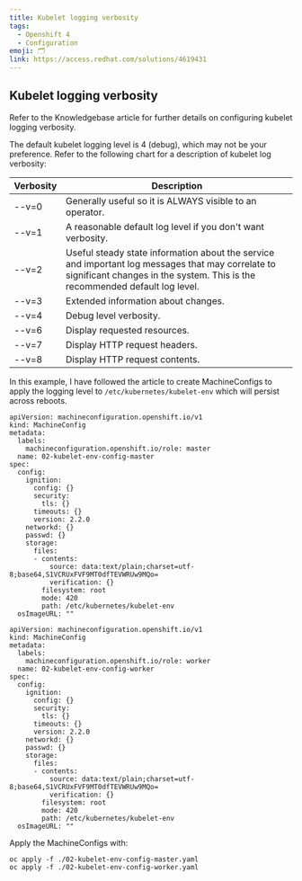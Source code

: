 ```yaml
---
title: Kubelet logging verbosity
tags:
  - Openshift 4
  - Configuration
emoji: 🗂️
link: https://access.redhat.com/solutions/4619431
---
```


## Kubelet logging verbosity

Refer to the Knowledgebase article for further details on configuring kubelet logging verbosity.

The default kubelet logging level is 4 (debug), which may not be your preference.  Refer to the following chart for a description of kubelet log verbosity:

| Verbosity | Description |
| --- | --- |
| --v=0 | Generally useful so it is ALWAYS visible to an operator. |
| --v=1 | A reasonable default log level if you don't want verbosity. |
| --v=2 | Useful steady state information about the service and important log messages that may correlate to significant changes in the system. This is the recommended default log level. |
| --v=3 | Extended information about changes. |
| --v=4 | Debug level verbosity. |
| --v=6 | Display requested resources. |
| --v=7 | Display HTTP request headers. |
| --v=8 | Display HTTP request contents. |

In this example, I have followed the article to create MachineConfigs to apply the logging level to `/etc/kubernetes/kubelet-env` which will persist across reboots.

```
apiVersion: machineconfiguration.openshift.io/v1
kind: MachineConfig
metadata:
  labels:
    machineconfiguration.openshift.io/role: master
  name: 02-kubelet-env-config-master
spec:
  config:
    ignition:
      config: {}
      security:
        tls: {}
      timeouts: {}
      version: 2.2.0
    networkd: {}
    passwd: {}
    storage:
      files:
      - contents:
          source: data:text/plain;charset=utf-8;base64,S1VCRUxFVF9MT0dfTEVWRUw9MQo=
          verification: {}
        filesystem: root
        mode: 420
        path: /etc/kubernetes/kubelet-env
  osImageURL: ""
```

```
apiVersion: machineconfiguration.openshift.io/v1
kind: MachineConfig
metadata:
  labels:
    machineconfiguration.openshift.io/role: worker
  name: 02-kubelet-env-config-worker
spec:
  config:
    ignition:
      config: {}
      security:
        tls: {}
      timeouts: {}
      version: 2.2.0
    networkd: {}
    passwd: {}
    storage:
      files:
      - contents:
          source: data:text/plain;charset=utf-8;base64,S1VCRUxFVF9MT0dfTEVWRUw9MQo=
          verification: {}
        filesystem: root
        mode: 420
        path: /etc/kubernetes/kubelet-env
  osImageURL: ""
```

Apply the MachineConfigs with:

```
oc apply -f ./02-kubelet-env-config-master.yaml
oc apply -f ./02-kubelet-env-config-worker.yaml
```
